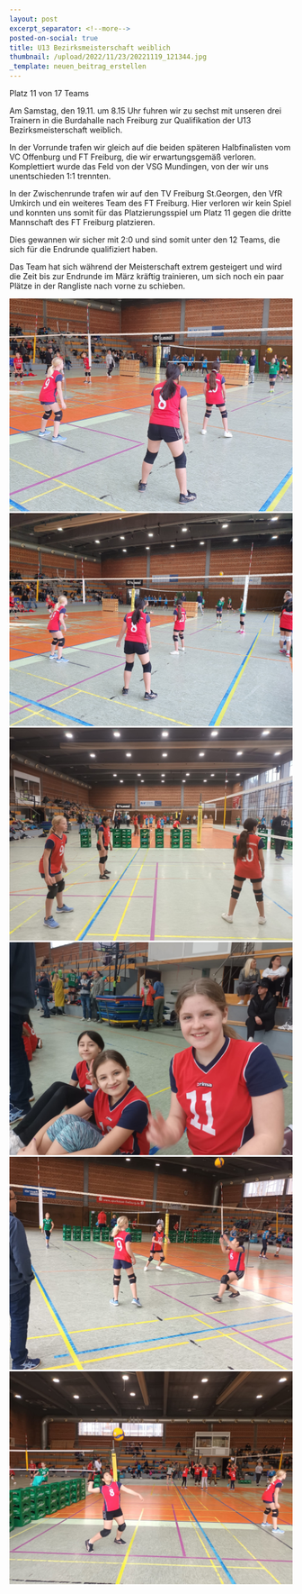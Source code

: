 ```yaml
---
layout: post
excerpt_separator: <!--more-->
posted-on-social: true
title: U13 Bezirksmeisterschaft weiblich
thumbnail: /upload/2022/11/23/20221119_121344.jpg
_template: neuen_beitrag_erstellen
---
```


Platz 11 von 17 Teams

Am Samstag, den 19.11. um 8.15 Uhr fuhren wir zu sechst mit unseren drei Trainern in die Burdahalle nach Freiburg zur Qualifikation der U13 Bezirksmeisterschaft weiblich.

In der Vorrunde trafen wir gleich auf die beiden späteren Halbfinalisten vom VC Offenburg und FT Freiburg, die wir erwartungsgemäß verloren. Komplettiert wurde das Feld von der VSG Mundingen, von der wir uns unentschieden 1:1 trennten.

In der Zwischenrunde trafen wir auf den TV Freiburg St.Georgen, den VfR Umkirch und ein weiteres Team des FT Freiburg. Hier verloren wir kein Spiel und konnten uns somit für das Platzierungsspiel um Platz 11 gegen die dritte Mannschaft des FT Freiburg platzieren.

Dies gewannen wir sicher mit 2:0 und sind somit unter den 12 Teams, die sich für die Endrunde qualifiziert haben.

Das Team hat sich während der Meisterschaft extrem gesteigert und wird die Zeit bis zur Endrunde im März kräftig trainieren, um sich noch ein paar Plätze in der Rangliste nach vorne zu schieben.

![](/upload/2022/11/23/20221119_111913.jpg)![](/upload/2022/11/23/20221119_111940.jpg)![](/upload/2022/11/23/img-20221120-wa0058.jpg)![](/upload/2022/11/23/img-20221120-wa0059.jpg)![](/upload/2022/11/23/img-20221120-wa0060.jpg)![](/upload/2022/11/23/img-20221120-wa0062.jpg)
